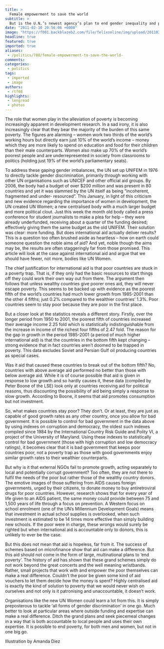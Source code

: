 ```yaml
---
title: >
  Female empowerment to save the world
subtitle: >
  But is the U.N.’s newest agency’s plan to end gender inequality and poverty in one fell swoop just more of the same?
date: "2011-02-10 20:56:06 +0000"
image: "https://f001.backblazeb2.com/file/felixonline/img/upload/201102102054-ks607-amandadi.jpg"
headline: true
featured: true
imported: true
aliases:
 - /politics/788/female-empowerment-to-save-the-world-
comments:
categories:
 - politics
tags:
 - imported
 - image
authors:
 - rtf08
highlights:
 - longread
 - photos
---
```


The role that women play in the alleviation of poverty is becoming increasingly apparent in development research. In a sad irony, it is also increasingly clear that they bear the majority of the burden of this same poverty. The figures are alarming – women work two thirds of the world’s working hours but directly earn just 10% of the world’s income – money which they are more likely to spend on education and food for their children than their male counterparts. Women also make up 70% of the world’s poorest people and are underrepresented in society from classrooms to politics (holding just 19% of the world’s parliamentary seats).

To address these gaping gender imbalances, the UN set up UNIFEM in 1976 to directly tackle gender discrimination, primarily through working with other UN organisations such as UNICEF and other official aid groups. By 2006, the body had a budget of over $200 million and was present in 80 countries and yet it was slammed by the UN itself as being “incoherent, fragmented and under- resourced”. This January, in light of this criticism and new evidence regarding the importance of women in development, the UN created UN Women; a new centralised body with a much larger budget and more political clout. Just this week the month old body called a press conference for student journalists to make a plea for help – they were already underfunded, receiving about a quarter of the funding desired; effectively giving them the same budget as the old UNIFEM. Their solution was clear: more funding. But does international aid actually deliver results? This is a question too often brushed aside as heartless – how on earth could someone question the noble aims of aid? And yet, noble though the aims may be, the results are often staggeringly far from those promised. This article will look at the case against international aid and argue that we should have fewer, not more, bodies like UN Women.

The chief justification for international aid is that poor countries are stuck in a poverty trap. That is, if they only had the basic resources to start things off they could work their own way out from there. The argument then follows that unless wealthy countries give poorer ones aid, they will never escape poverty. This seems to be backed up with evidence as the poorest fifth of the world’s countries had much lower growth from 1985-2001 than the other 4 fifths; just 0.2% compared to the wealthier countries’ 1.3%. Poor countries seem to stay poor because they are poor in the first place.

But a closer look at the statistics reveals a different story. Firstly, over the longer period from 1950 to 2001, the poorest fifth of countries increased their average income 2.25 fold which is statistically indistinguishable from the increase in income of the richest four fifths of 2.47 fold. The reason for the gap in growth in the period 1985-2001 (a period of much higher international aid) is that the countries in the bottom fifth kept changing – strong evidence that in fact countries aren’t doomed to be trapped in poverty. This data excludes Soviet and Persian Gulf oil producing countries as special cases.

Was it aid that caused these countries to break out of the bottom fifth? No, countries with above average aid performed no better than those with below average aid. While it is of course possible that aid is given in response to low growth and so hardly causes it, these data (compiled by Peter Boone of the LSE) look only at countries receiving aid for political reasons, thus discounting the possibility of aid being simply a response to slow growth. According to Boone, it seems that aid promotes consumption but not investment.

So, what makes countries stay poor? They don’t. Or at least, they are just as capable of good growth rates as any other country, once you allow for bad government. It is possible to control for bad government in the data above by using indexes on corruption and democracy, the oldest such indexes compiled since 1984 by the International Country Risk Guide and Polity VI, a project of the University of Maryland. Using these indexes to statistically control for bad government (those with high corruption and low democracy ratings), it becomes clear that it is bad government that keeps poor countries poor, not a poverty trap as those with good governments enjoy similar growth rates to their wealthier counterparts.

But why is it that external NGOs fail to promote growth, acting separately to local and potentially corrupt government? Too often, they are not there to fulfil the needs of the poor but rather those of the wealthy country donors. The emotive images of those suffering from AIDS causes foreign governments, urged by their citizens, to donate money to buy antiretroviral drugs for poor countries. However, research shows that for every year of life given to an AIDS patient, the same money could provide between 75 and 1,500 years of life through a focus on prevention. A Western focus on school enrolment (one of the UN’s Millennium Development Goals) means that investment in actual school supplies is overlooked, when such investment is estimated to be 14 times more effective than simply building new schools. If the poor were in charge, these wrongs would surely be righted but when international aid is accountable only to donors, this is unlikely to ever be the case.

But this does not mean that aid is hopeless, far from it. The success of schemes based on microfinance show that aid can make a difference. But this aid should not come in the form of large, multinational plans to ‘end poverty’. The history of aid has shown that these grand schemes simply do not work beyond the great concerts and the well meaning wristbands. Rather, small projects that work with and empower the poor themselves can make a real difference. Couldn’t the poor be given some kind of aid vouchers to let them decide how the money is spent? Highly centralised aid is exactly the kind of solution to poverty that we would never wish on ourselves and not only is it patronising and unaccountable, it doesn’t work.

Organisations like the new UN Women could learn a lot from this. It is simply preposterous to tackle ‘all forms of gender discrimination’ in one go. Much better to look at particular areas where outside funding and expertise can make a real difference. Ditch the grand plans and seek piecemeal changes in a way that is both accountable to local people and uses their own expertise. It is possible to end poverty, for both men and women, but not in one big go.

Illustration by Amanda Diez
